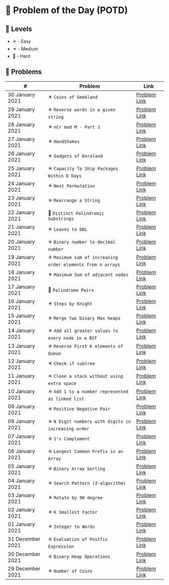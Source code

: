 # 📅 Problem of the Day (POTD)

## 💠 Levels

- ✳️ - Easy
- ✴️ - Medium
- 🔺 - Hard

## 💠 Problems

|      #          |Problem                          |Link                         |
|----------------|-------------------------------|-----------------------------|
|30 January 2021|✴️️️️️ `Coins of Geekland` | [Problem Link](https://practice.geeksforgeeks.org/problems/257a9e27fb3e58255622c8dcb06e0919cc1c6c11/1)|
|29 January 2021|✳️️️️️ `Reverse words in a given string` | [Problem Link](https://practice.geeksforgeeks.org/problems/reverse-words-in-a-given-string5459/1)|
|28 January 2021|✴️️️️️ `nCr mod M - Part 1` | [Problem Link](https://practice.geeksforgeeks.org/problems/ncr-mod-m-part-10038/1)|
|27 January 2021|✴️️️️️ `HandShakes` | [Problem Link](https://practice.geeksforgeeks.org/problems/handshakes1303/1)|
|26 January 2021|✴️️️️️ `Gadgets of Doraland` | [Problem Link](https://practice.geeksforgeeks.org/problems/bbd15e2da95880979ce65acc7360e2c5681664e65520/1)|
|25 January 2021|✴️️️️️ `Capacity To Ship Packages Within D Days` | [Problem Link](https://practice.geeksforgeeks.org/problems/capacity-to-ship-packages-within-d-days/1)|
|24 January 2021|✴️️️️️ `Next Permutation` | [Problem Link](https://practice.geeksforgeeks.org/problems/next-permutation5226/1)|
|23 January 2021|✳️️️️️ `Rearrange a String` | [Problem Link](https://practice.geeksforgeeks.org/problems/rearrange-a-string4100/1)|
|22 January 2021|🔺️️️️️️ `Distinct Palindromic Substrings` | [Problem Link](https://practice.geeksforgeeks.org/problems/distinct-palindromic-substrings5141/1#)|
|21 January 2021|✴️️️️️ `Leaves to DDL` | [Problem Link](https://practice.geeksforgeeks.org/problems/leaves-to-dll/1)|
|20 January 2021|✳️️ `Binary number to decimal number` | [Problem Link](https://practice.geeksforgeeks.org/problems/binary-number-to-decimal-number3525/1)|
|19 January 2021|✳️️ `Maximum sum of increasing order elements from n arrays` | [Problem Link](https://practice.geeksforgeeks.org/problems/maximum-sum-of-increasing-order-elements-from-n-arrays4848/1)|
|18 January 2021|✴️️️️️ `Maximum Sum of adjacent nodes` | [Problem Link](https://practice.geeksforgeeks.org/problems/maximum-sum-of-non-adjacent-nodes/1)|
|17 January 2021|🔺️️️ `Palindrome Pairs` | [Problem Link](https://practice.geeksforgeeks.org/problems/palindrome-pairs/1)|
|16 January 2021|✴️️️ `Steps by Knight` | [Problem Link](https://practice.geeksforgeeks.org/problems/steps-by-knight5927/1)|
|15 January 2021|✳️️ `Merge two binary Max heaps` | [Problem Link](https://practice.geeksforgeeks.org/problems/merge-two-binary-max-heap0144/1)|
|14 January 2021|✴️ `Add all greater values to every node in a BST` | [Problem Link](https://practice.geeksforgeeks.org/problems/add-all-greater-values-to-every-node-in-a-bst/1)|
|13 January 2021|✳️ `Reverse First K elements of Queue` | [Problem Link](https://practice.geeksforgeeks.org/problems/reverse-first-k-elements-of-queue/1)|
|12 January 2021|✴️ `Check if subtree` | [Problem Link](https://practice.geeksforgeeks.org/problems/check-if-subtree/1)|
|11 January 2021|✳️ `Clone a stack without using extra space` | [Problem Link](https://practice.geeksforgeeks.org/problems/clone-a-stack-without-usinig-extra-space/1)|
|10 January 2021|✳️ `Add 1 to a number represented as linked list` | [Problem Link](https://practice.geeksforgeeks.org/problems/add-1-to-a-number-represented-as-linked-list/1)|
|09 January 2021|✳️ `Positive Negative Pair` | [Problem Link](https://practice.geeksforgeeks.org/problems/positive-negative-pair5209/1)|
|08 January 2021|✳️ `N Digit numbers with digits in increasing order` | [Problem Link](https://practice.geeksforgeeks.org/problems/n-digit-numbers-with-digits-in-increasing-order5903/1)|
|07 January 2021|✳️ `1's Complement` | [Problem Link](https://practice.geeksforgeeks.org/problems/1s-complement2819/1)|
|06 January 2021|✳️ `Longest Common Prefix in an Array` | [Problem Link](https://practice.geeksforgeeks.org/problems/longest-common-prefix-in-an-array5129/1)|
|05 January 2021|✳️ `Binary Array Sorting` | [Problem Link](https://practice.geeksforgeeks.org/problems/binary-array-sorting-1587115620/1)|
|04 January 2021|✴️ `Search Pattern (Z-algorithm) ` | [Problem Link](https://practice.geeksforgeeks.org/problems/8dcd25918295847b4ced54055eae35a8501181c1/1)|
|03 January 2021|✴️ `Rotate by 90 degree` | [Problem Link](https://practice.geeksforgeeks.org/problems/rotate-by-90-degree0356/1#)|
|02 January 2021|✴️ `K Smallest Factor` | [Problem Link](https://practice.geeksforgeeks.org/problems/kth-smallest-factor2345/1#)           |
|01 January 2021|✴️ `Integer to Words` | [Problem Link](https://practice.geeksforgeeks.org/problems/number-to-words0335/1#)           |
|31 December 2021 | ✳️ `Evaluation of Postfix Expression`|[Problem Link](https://practice.geeksforgeeks.org/problems/evaluation-of-postfix-expression1735/1)           |
|30 December 2021| ✳️ `Binary Heap Operations`|[Problem Link](https://practice.geeksforgeeks.org/problems/operations-on-binary-min-heap/1)           |
|29 December 2021|✴️ `Number of Coins`            |[Problem Link](https://practice.geeksforgeeks.org/problems/number-of-coins1824/1)           |
